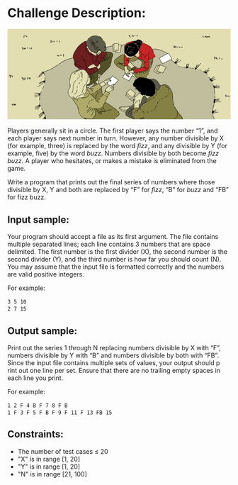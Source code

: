 Challenge Description:
======================

![Challenge Image](fizz_buzz.png)

Players generally sit in a circle. The first player says the number “1”, and each player says next number in turn. 
However, any number divisible by X (for example, three) is replaced by the word *fizz*, and any divisible by Y 
(for example, five) by the word *buzz*. Numbers divisible by both become *fizz* *buzz*. A player who hesitates, 
or makes a mistake is eliminated from the game.

Write a program that prints out the final series of numbers where those divisible by X, Y and both are replaced 
by “F” for *fizz*, “B” for *buzz* and “FB” for fizz buzz. 

Input sample:
-------------

Your program should accept a file as its first argument. The file contains multiple separated lines; 
each line contains 3 numbers that are space delimited. The first number is the first divider (X), the second 
number is the second divider (Y), and the third number is how far you should count (N). 
You may assume that the input file is formatted correctly and the numbers are valid positive integers.

For example:

    3 5 10
    2 7 15


Output sample:
--------------

Print out the series 1 through N replacing numbers divisible by X with “F”, numbers divisible by Y with “B” and 
numbers divisible by both with “FB”. Since the input file contains multiple sets of values, your output should p
rint out one line per set. Ensure that there are no trailing empty spaces in each line you print.

For example:

    1 2 F 4 B F 7 8 F B
    1 F 3 F 5 F B F 9 F 11 F 13 FB 15

Constraints:
------------


* The number of test cases ≤ 20
* "X" is in range [1, 20]
* "Y" is in range [1, 20]
* "N" is in range [21, 100]


